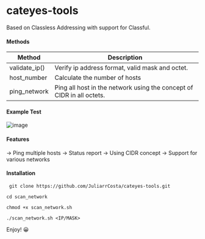 # cateyes-tools

Based on Classless Addressing with support for Classful.

#### Methods 

| Method        | Description                                                           |
| ------------- | --------------------------------------------------------------------- |
| validate_ip() | Verify ip address format, valid mask and octet.                       |
| host_number   | Calculate the number of hosts                                                 |
| ping_network  | Ping all host in the network using the concept of CIDR in all octets. |

#### Example Test

![image](https://github.com/user-attachments/assets/2066c6fb-fa34-4c05-b2d3-6f75e68930de)


#### Features

-> Ping multiple hosts
-> Status report
-> Using CIDR concept 
-> Support for various networks

#### Installation 

` git clone https://github.com/JuliarrCosta/cateyes-tools.git`

`cd scan_network`

 `chmod +x scan_network.sh `

`./scan_network.sh <IP/MASK>`

Enjoy! 😀
